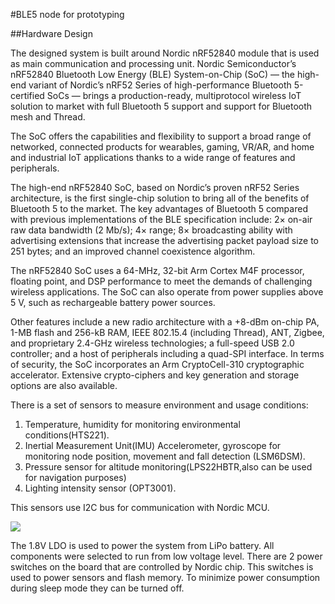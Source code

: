 #BLE5 node for prototyping



##Hardware Design

The designed system is built around Nordic nRF52840 module that is used as main
communication and processing unit. 
Nordic Semiconductor’s nRF52840 Bluetooth Low Energy (BLE) System-on-Chip
(SoC) — the high-end variant of Nordic’s nRF52 Series of high-performance
Bluetooth 5-certified SoCs — brings a production-ready, multiprotocol wireless
IoT solution to market with full Bluetooth 5 support and support for Bluetooth
mesh and Thread.

The SoC offers the capabilities and flexibility to support a broad range of networked,
connected products for wearables, gaming, VR/AR, and home and industrial IoT applications
thanks to a wide range of features and peripherals.

The high-end nRF52840 SoC, based on Nordic’s proven nRF52 Series architecture,
is the first single-chip solution to bring all of the benefits of Bluetooth 5 to the market.
The key advantages of Bluetooth 5 compared with previous implementations of the BLE specification
include: 2× on-air raw data bandwidth (2 Mb/s); 4× range; 8× broadcasting ability with advertising
extensions that increase the advertising packet payload size to 251 bytes; and an improved channel
coexistence algorithm.

The nRF52840 SoC uses a 64-MHz, 32-bit Arm Cortex M4F processor, floating point, and DSP performance
to meet the demands of challenging wireless applications. The SoC can also operate from power
supplies above 5 V, such as rechargeable battery power sources.

Other features include a new radio architecture with a +8-dBm on-chip PA, 1-MB flash and 256-kB RAM,
IEEE 802.15.4 (including Thread), ANT, Zigbee, and proprietary 2.4-GHz wireless technologies;
a full-speed USB 2.0 controller; and a host of peripherals including a quad-SPI interface.
In terms of security, the SoC incorporates an Arm CryptoCell-310 cryptographic accelerator.
Extensive crypto-ciphers and key generation and storage options are also available.


There is a set of sensors to measure environment and usage conditions: 

1. Temperature, humidity for monitoring environmental conditions(HTS221).
2. Inertial Measurement Unit(IMU) Accelerometer, gyroscope for monitoring node position, movement and fall detection (LSM6DSM).
3. Pressure sensor for altitude monitoring(LPS22HBTR,also can be used for navigation purposes)  
4. Lighting intensity sensor (OPT3001).

This sensors use I2C bus for communication with Nordic MCU.

<img src="img/block-diagram.png">

The 1.8V LDO is used to power the system from LiPo battery. All components were selected to run from low voltage level.
There are 2 power switches on the board that are controlled by Nordic chip. This switches is used to power sensors and flash memory.
To minimize power consumption during sleep mode they can be turned off.
